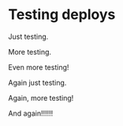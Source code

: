 # Testing deploys

Just testing.

More testing.

Even more testing!

Again just testing.

Again, more testing!

And again!!!!!!
